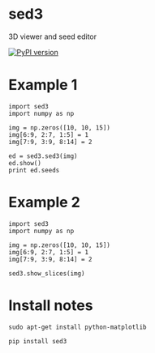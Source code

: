 sed3
====

3D viewer and seed editor

[![PyPI version](https://badge.fury.io/py/sed3.svg)](http://badge.fury.io/py/sed3)

Example 1
=======

    import sed3
    import numpy as np

    img = np.zeros([10, 10, 15])
    img[6:9, 2:7, 1:5] = 1
    img[7:9, 3:9, 8:14] = 2

    ed = sed3.sed3(img)
    ed.show()
    print ed.seeds


Example 2
=======

    import sed3
    import numpy as np

    img = np.zeros([10, 10, 15])
    img[6:9, 2:7, 1:5] = 1
    img[7:9, 3:9, 8:14] = 2

    sed3.show_slices(img)

Install notes 
=============

    sudo apt-get install python-matplotlib
    
    pip install sed3
